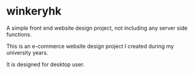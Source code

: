 # winkeryhk

A simple front end website design project, not including any server side functions.

This is an e-commerce website design project I created during my university years. 

It is designed for desktop user.
